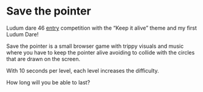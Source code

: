 # Save the pointer
Ludum dare 46 [entry](https://ldjam.com/events/ludum-dare/46/save-the-pointer) competition with the “Keep it alive” theme and my first Ludum Dare!

Save the pointer is a small browser game with trippy visuals and music where you have to keep the pointer alive avoiding to collide with the circles that are drawn on the screen.

With 10 seconds per level, each level increases the difficulty.

How long will you be able to last?
